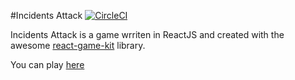 #Incidents Attack [![CircleCI](https://circleci.com/gh/dorsha/incidents-attack.svg?style=svg)](https://circleci.com/gh/dorsha/incidents-attack)

Incidents Attack is a game wrriten in ReactJS and created with the awesome [react-game-kit](https://github.com/FormidableLabs/react-game-kit) library.

You can play [here](https://incidents-attack.firebaseio.com)
